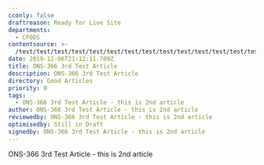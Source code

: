 ```yaml
---
cconly: false
draftreason: Ready for Live Site
departments:
  - CFODS
contentsource: >-
  /test/test/test/test/test/test/test/test/test/test/test/test/test/test/test/test/test/test/test/test/test/test/test/test/test/test/test/test/test/test/test/test/test/test/test/test/test/test/test/test/test/test/test/test
date: 2019-11-06T21:12:11.709Z
title: ONS-366 3rd Test Article
description: ONS-366 3rd Test Article
directory: Good Articles
priority: 0
tags:
  - ONS-366 3rd Test Article - this is 2nd article
author: ONS-366 3rd Test Article - this is 2nd article
reviewedby: ONS-366 3rd Test Article - this is 2nd article
optimisedby: Still in Draft
signedby: ONS-366 3rd Test Article - this is 2nd article
---
```

ONS-366 3rd Test Article - this is 2nd article
